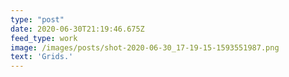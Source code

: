 ```yaml
---
type: "post"
date: 2020-06-30T21:19:46.675Z
feed_type: work
image: /images/posts/shot-2020-06-30_17-19-15-1593551987.png
text: 'Grids.'
---
```

